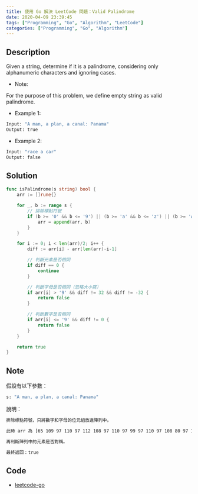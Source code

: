 ```yaml
---
title: 使用 Go 解決 LeetCode 問題：Valid Palindrome
date: 2020-04-09 23:39:45
tags: ["Programming", "Go", "Algorithm", "LeetCode"]
categories: ["Programming", "Go", "Algorithm"]
---
```


## Description

Given a string, determine if it is a palindrome, considering only alphanumeric characters and ignoring cases.

- Note:

For the purpose of this problem, we define empty string as valid palindrome.

- Example 1:

```BASH
Input: "A man, a plan, a canal: Panama"
Output: true
```

- Example 2:

```BASH
Input: "race a car"
Output: false
```

## Solution

```GO
func isPalindrome(s string) bool {
	arr := []rune{}

	for _, b := range s {
		// 排除標點符號
		if (b >= '0' && b <= '9') || (b >= 'a' && b <= 'z') || (b >= 'A' && b <= 'Z') {
			arr = append(arr, b)
		}
	}

	for i := 0; i < len(arr)/2; i++ {
		diff := arr[i] - arr[len(arr)-i-1]

		// 判斷元素是否相同
		if diff == 0 {
			continue
		}

		// 判斷字母是否相同（忽略大小寫）
		if arr[i] > '9' && diff != 32 && diff != -32 {
			return false
		}

		// 判斷數字是否相同
		if arr[i] <= '9' && diff != 0 {
			return false
		}
	}

	return true
}
```

## Note

假設有以下參數：

```BASH
s: "A man, a plan, a canal: Panama"
```

說明：

```BASH
排除標點符號，只將數字和字母的位元組放進陣列中。

此時 arr 為 [65 109 97 110 97 112 108 97 110 97 99 97 110 97 108 80 97 110 97 109 97]。

再判斷陣列中的元素是否對稱。

最終返回：true
```

## Code

- [leetcode-go](https://github.com/memochou1993/leetcode-go)
